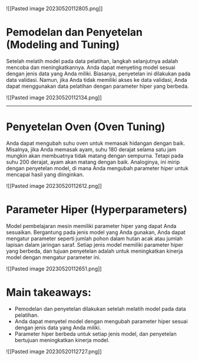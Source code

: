 ![[Pasted image 20230520112805.png]]

# Pemodelan dan Penyetelan (Modeling and Tuning)

Setelah melatih model pada data pelatihan, langkah selanjutnya adalah mencoba dan meningkatkannya. Anda dapat menyeting model sesuai dengan jenis data yang Anda miliki. Biasanya, penyetelan ini dilakukan pada data validasi. Namun, jika Anda tidak memiliki akses ke data validasi, Anda dapat menggunakan data pelatihan dengan parameter hiper yang berbeda.

![[Pasted image 20230520112134.png]]





---



# Penyetelan Oven (Oven Tuning)

Anda dapat mengubah suhu oven untuk memasak hidangan dengan baik. Misalnya, jika Anda memasak ayam, suhu 180 derajat selama satu jam mungkin akan membuatnya tidak matang dengan sempurna. Tetapi pada suhu 200 derajat, ayam akan matang dengan baik. Analoginya, ini mirip dengan penyetelan model, di mana Anda mengubah parameter hiper untuk mencapai hasil yang diinginkan.

![[Pasted image 20230520112612.png]]

# Parameter Hiper (Hyperparameters)

Model pembelajaran mesin memiliki parameter hiper yang dapat Anda sesuaikan. Bergantung pada jenis model yang Anda gunakan, Anda dapat mengatur parameter seperti jumlah pohon dalam hutan acak atau jumlah lapisan dalam jaringan saraf. Setiap jenis model memiliki parameter hiper yang berbeda, dan tujuan penyetelan adalah untuk meningkatkan kinerja model dengan mengatur parameter ini.

![[Pasted image 20230520112651.png]]

# Main takeaways:

- Pemodelan dan penyetelan dilakukan setelah melatih model pada data pelatihan.
- Anda dapat menyetel model dengan mengubah parameter hiper sesuai dengan jenis data yang Anda miliki.
- Parameter hiper berbeda untuk setiap jenis model, dan penyetelan bertujuan meningkatkan kinerja model.

![[Pasted image 20230520112727.png]]